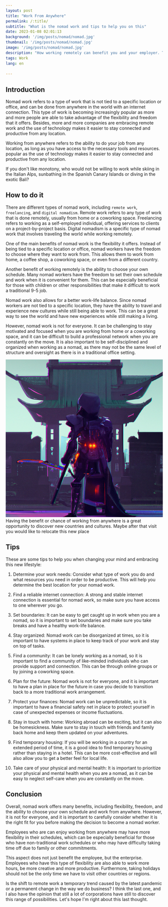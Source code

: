```yaml
---
layout: post 
title: "Work From Anywhere"
permalink: /:title/ 
subtitle: "What is the nomad work and tips to help you on this"
date: 2023-01-08 02:01:13 
background: '/img/posts/nomad/nomad.jpg' 
thumbnail: '/img/posts/nomad/nomad.jpg'
image: '/img/posts/nomad/nomad.jpg'
description: "How working remotely can benefit you and your employer. Tips to help you work from anywhere in the world without having to be in an office and without decreasing your productivity."
tags: Work 
lang: en

---
```


## Introduction

<div class="text-article">
Nomad work refers to a type of work that is not tied to a specific location or office, and can be done from anywhere in
the world with an internet connection. This type of work is becoming increasingly popular as more and more people are
able to take advantage of the flexibility and freedom that it offers. Besides, more and more companies are embracing
remote work and the use of technology makes it easier to stay connected and productive from any location.</div>

Working from anywhere refers to the ability to do your job from any location, as long as you have access to the
necessary tools and resources. popular as the use of technology makes it easier to stay connected and productive from
any location.

If you don't like monotony, who would not be willing to work while skiing in the Italian Alps, sunbathing in the Spanish
Canary Islands or diving in the exotic Bali?

## How to do it

There are different types of nomad work, including `remote work`, `freelancing`, and `digital nomadism`. Remote work
refers to any type of work that is done remotely, usually from home or a coworking space. Freelancing refers to working
as a self-employed individual, offering services to clients on a project-by-project basis. Digital nomadism is a
specific type of nomad work that involves traveling the world while working remotely.

One of the main benefits of nomad work is the flexibility it offers. Instead of being tied to a specific location or
office, nomad workers have the freedom to choose where they want to work from. This allows them to work from home, a
coffee shop, a coworking space, or even from a different country.

Another benefit of working remotely is the ability to choose your own schedule. Many nomad workers have the freedom to
set their own schedule and work when it is convenient for them. This can be especially beneficial for those with
children or other responsibilities that make it difficult to work a traditional 9-5 job.

Nomad work also allows for a better work-life balance. Since nomad workers are not tied to a specific location, they
have the ability to travel and experience new cultures while still being able to work. This can be a great way to see
the world and have new experiences while still making a living.

However, nomad work is not for everyone. It can be challenging to stay motivated and focused when you are working from
home or a coworking space, and it can be difficult to build a professional network when you are constantly on the move.
It is also important to be self-disciplined and organized when working as a nomad, as there may not be the same level of
structure and oversight as there is in a traditional office setting.

<p>
    <img class="img-fluid" src="/img/posts/nomad/japan.jpeg" alt="Travel more, discover new things">
    <span class="caption text-muted">Having the benefit or chance of working from anywhere is a great opportunity to discover new countries and cultures. Maybe after that visit you would like to relocate this new place</span>
</p>

## Tips

These are some tips to help you when changing your mind and embracing this new lifestyle:

1. Determine your work needs: Consider what type of work you do and what resources you need in order to be productive.
   This will help you determine the best location for your nomad work.

2. Find a reliable internet connection: A strong and stable internet connection is essential for nomad work, so make
   sure you have access to one wherever you go.

3. Set boundaries: It can be easy to get caught up in work when you are a nomad, so it is important to set boundaries
   and make sure you take breaks and have a healthy work-life balance.

4. Stay organized: Nomad work can be disorganized at times, so it is important to have systems in place to keep track of
   your work and stay on top of tasks.

5. Find a community: It can be lonely working as a nomad, so it is important to find a community of like-minded
   individuals who can provide support and connection. This can be through online groups or by joining a coworking
   space.

6. Plan for the future: Nomad work is not for everyone, and it is important to have a plan in place for the future in
   case you decide to transition back to a more traditional work arrangement.

7. Protect your finances: Nomad work can be unpredictable, so it is important to have a financial safety net in place to
   protect yourself in case of unexpected expenses or income fluctuations.

8. Stay in touch with home: Working abroad can be exciting, but it can also be homesickness. Make sure to stay in touch
   with friends and family back home and keep them updated on your adventures.

9. Find temporary housing: If you will be working in a country for an extended period of time, it is a good idea to find
   temporary housing rather than staying in a hotel. This can be more cost-effective and will also allow you to get a
   better feel for local life.

10. Take care of your physical and mental health: It is important to prioritize your physical and mental health when you
   are a nomad, as it can be easy to neglect self-care when you are constantly on the move.

## Conclusion

Overall, nomad work offers many benefits, including flexibility, freedom, and the ability to choose your own schedule
and work from anywhere. However, it is not for everyone, and it is important to carefully consider whether it is the
right fit for you before making the decision to become a nomad worker.

Employees who are can enjoy working from anywhere may have more flexibility in their schedules, which can be especially
beneficial for those who have non-traditional work schedules or who may have difficulty taking time off due to family or
other commitments.

This aspect does not just benefit the employee, but the enterprise. Employees who have this type of flexibility are also
able to work more hours, be more creative and more productive. Furthermore, taking holidays should not be the only time
we have to visit other countries or regions.

Is the shift to remote work a temporary trend caused by the latest pandemic or a permanent change in the way we do
business? I think the last one, and I also have the opinion that still a lot of corporations have still to discover this
range of possibilities. Let's hope I'm right about this last thought.
